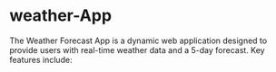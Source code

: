 # weather-App
The Weather Forecast App is a dynamic web application designed to provide users with real-time weather data and a 5-day forecast. Key features include:
